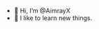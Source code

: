 - 👋 Hi, I’m @AimrayX
- 👀 I like to learn new things.

<!---
AimrayX/AimrayX is a ✨ special ✨ repository because its `README.md` (this file) appears on your GitHub profile.
You can click the Preview link to take a look at your changes.
--->
